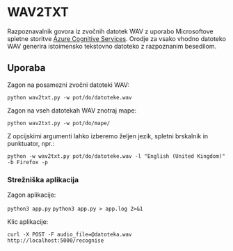 # WAV2TXT

Razpoznavalnik govora iz zvočnih datotek WAV z uporabo Microsoftove spletne storitve [Azure Cognitive Services](https://azure.microsoft.com/en-us/services/cognitive-services/speech-to-text/#features). Orodje za vsako vhodno datoteko WAV generira istoimensko tekstovno datoteko z razpoznanim besedilom.

## Uporaba

Zagon na posamezni zvočni datoteki WAV:

```python wav2txt.py -w pot/do/datoteke.wav```

Zagon na vseh datotekah WAV znotraj mape:

```python wav2txt.py -w pot/do/mape/```

Z opcijskimi argumenti lahko izberemo željen jezik, spletni brskalnik in punktuator, npr.:

```python -w wav2txt.py pot/do/datoteke.wav -l "English (United Kingdom)" -b Firefox -p```

### Strežniška aplikacija

Zagon aplikacije:

```python3 app.py```
```python3 app.py > app.log 2>&1```


Klic aplikacije:

```curl -X POST -F audio_file=@datoteka.wav http://localhost:5000/recognise```


